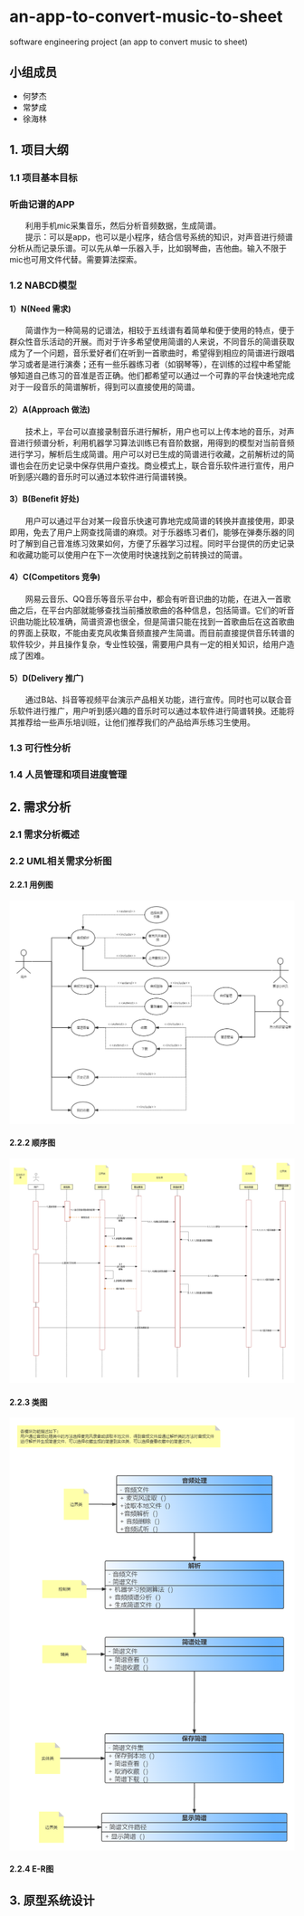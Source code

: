 # an-app-to-convert-music-to-sheet
software engineering project (an app to convert music to sheet)

## 小组成员
- 何梦杰
- 常梦成
- 徐海林

## 1. 项目大纲
### 1.1 项目基本目标
### 听曲记谱的APP
&ensp;&ensp;&ensp;&ensp;利用手机mic采集音乐，然后分析音频数据，生成简谱。<br>
&ensp;&ensp;&ensp;&ensp;提示：可以是app，也可以是小程序，结合信号系统的知识，对声音进行频谱分析从而记录乐谱。可以先从单一乐器入手，比如钢琴曲，吉他曲。输入不限于mic也可用文件代替。需要算法探索。

###  1.2 NABCD模型
#### 1）N(Need 需求)   
&ensp;&ensp;&ensp;&ensp;简谱作为一种简易的记谱法，相较于五线谱有着简单和便于使用的特点，便于群众性音乐活动的开展。而对于许多希望使用简谱的人来说，不同音乐的简谱获取成为了一个问题，音乐爱好者们在听到一首歌曲时，希望得到相应的简谱进行跟唱学习或者是进行演奏；还有一些乐器练习者（如钢琴等），在训练的过程中希望能够知道自己练习的音准是否正确。他们都希望可以通过一个可靠的平台快速地完成对于一段音乐的简谱解析，得到可以直接使用的简谱。

#### 2）A(Approach 做法)<br>
&ensp;&ensp;&ensp;&ensp;技术上，平台可以直接录制音乐进行解析，用户也可以上传本地的音乐，对声音进行频谱分析，利用机器学习算法训练已有音阶数据，用得到的模型对当前音频进行学习，解析后生成简谱。用户可以对已生成的简谱进行收藏，之前解析过的简谱也会在历史记录中保存供用户查找。商业模式上，联合音乐软件进行宣传，用户听到感兴趣的音乐时可以通过本软件进行简谱转换。

#### 3）B(Benefit 好处)<br>
&ensp;&ensp;&ensp;&ensp;用户可以通过平台对某一段音乐快速可靠地完成简谱的转换并直接使用，即录即用，免去了用户上网查找简谱的麻烦。对于乐器练习者们，能够在弹奏乐器的同时了解到自己音准练习效果如何，方便了乐器学习过程。同时平台提供的历史记录和收藏功能可以使用户在下一次使用时快速找到之前转换过的简谱。

#### 4）C(Competitors 竞争)<br>
&ensp;&ensp;&ensp;&ensp;网易云音乐、QQ音乐等音乐平台中，都会有听音识曲的功能，在进入一首歌曲之后，在平台内部就能够查找当前播放歌曲的各种信息，包括简谱。它们的听音识曲功能比较准确，简谱资源也很全，但是简谱只能在找到一首歌曲后在这首歌曲的界面上获取，不能由麦克风收集音频直接产生简谱。而目前直接提供音乐转谱的软件较少，并且操作复杂，专业性较强，需要用户具有一定的相关知识，给用户造成了困难。

#### 5）D(Delivery 推广)<br>
&ensp;&ensp;&ensp;&ensp;通过B站、抖音等视频平台演示产品相关功能，进行宣传。同时也可以联合音乐软件进行推广，用户听到感兴趣的音乐时可以通过本软件进行简谱转换。还能将其推荐给一些声乐培训班，让他们推荐我们的产品给声乐练习生使用。

### 1.3 可行性分析

### 1.4 人员管理和项目进度管理

## 2. 需求分析
### 2.1 需求分析概述
### 2.2 UML相关需求分析图
#### 2.2.1 用例图
![用例图](./pictures/用例图.png)
#### 2.2.2 顺序图
![顺序图](./pictures/顺序图.png)
#### 2.2.3 类图
![类图](./pictures/类图.png)
#### 2.2.4 E-R图

## 3. 原型系统设计